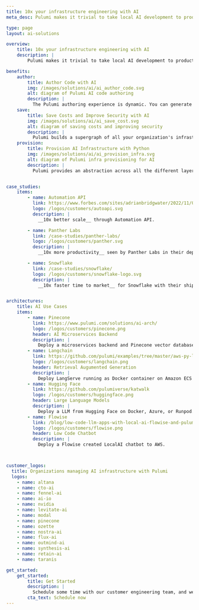 ```yaml
---
title: 10x your infrastructure engineering with AI
meta_desc: Pulumi makes it trivial to take local AI development to production in the cloud

type: page
layout: ai-solutions

overview:
    title: 10x your infrastructure engineering with AI
    description: |
        Pulumi makes it trivial to take local AI development to production in the cloud

benefits:
    author:
        title: Author Code with AI
        img: /images/solutions/ai/ai_author_code.svg
        alt: diagram of Pulumi AI code authoring
        description: |
          The Pulumi authoring experience is dynamic. You can generate a Pulumi program and deploy it as a template in seconds with a few simple text prompts. Then you can pair program in your IDE with an AI copilot with suggestions into the next most likely piece of infrastructure
    save:
        title: Save Costs and Improve Security with AI
        img: /images/solutions/ai/ai_save_cost.svg
        alt: diagram of saving costs and improving security
        description: |
          Pulumi builds a supergraph of all your organization's infrastructure resources (managed and not managed by Pulumi) and the relationships between each resource (e.g., stacks, data types). Pulumi Copilot unlocks insights to optimize costs, enhance security, and ensure compliance. 
    provision:
        title: Provision AI Infrastructure with Python
        img: /images/solutions/ai/ai_provision_infra.svg
        alt: diagram of Pulumi infra provisioning for AI
        description: |
          Pulumi provides an abstraction across all the different layers of your AI stack (web framework, LLM, containers, databases, secrets, policies, configurations, etc) as a simple Python library. Through this abstraction you can manage stacks of infrastructure as code.


case_studies:
    items:
        - name: Automation API
          link: https://www.forbes.com/sites/adrianbridgwater/2022/11/08/deployment-as-a-service-is-driving-the-code-to-cloud-journey/
          logo: /logos/customers/autoapi.svg
          description: |
            __10x better scale__ through Automation API.

        - name: Panther Labs
          link: /case-studies/panther-labs/
          logo: /logos/customers/panther.svg
          description: |
            __10x more productivity__ seen by Panther Labs in their deployment speeds.

        - name: Snowflake
          link: /case-studies/snowflake/
          logo: /logos/customers/snowflake-logo.svg
          description: |
            __10x faster time to market__ for Snowflake with their ship times.


architectures:
    title: AI Use Cases
    items:
        - name: Pinecone
          link: https://www.pulumi.com/solutions/ai-arch/
          logo: /logos/customers/pinecone.png
          header: AI Microservices Backend
          description: |
            Deploy a microservices backend and Pinecone vector database for semantic search.
        - name: Langchain
          link: https://github.com/pulumi/examples/tree/master/aws-py-langserve
          logo: /logos/customers/langchain.png
          header: Retrieval Augumented Generation
          description: |
            Deploy LangServe running as Docker container on Amazon ECS and ALB.
        - name: Hugging Face
          link: https://github.com/pulumiverse/katwalk
          logo: /logos/customers/huggingface.png
          header: Large Language Models
          description: |
            Deploy a LLM from Hugging Face on Docker, Azure, or Runpod.
        - name: Flowise
          link: /blog/low-code-llm-apps-with-local-ai-flowise-and-pulumi/
          logo: /logos/customers/flowise.png
          header: Low Code Chatbot
          description: |
            Deploy a Flowise created LocalAI chatbot to AWS.



customer_logos:
  title: Organizations managing AI infrastructure with Pulumi
  logos:
    - name: altana
    - name: cto-ai
    - name: fennel-ai
    - name: ai-io
    - name: nvidia
    - name: levitate-ai
    - name: modal
    - name: pinecone
    - name: ozette
    - name: nostra-ai
    - name: flux-ai
    - name: outmind-ai
    - name: synthesis-ai
    - name: retain-ai
    - name: taranis

get_started:
    get_started:
        title: Get Started
        description: |
          Schedule some time with our customer engineering team, and we will help you scale your AI infrastructure with Pulumi.
        cta_text: Schedule now
---
```

